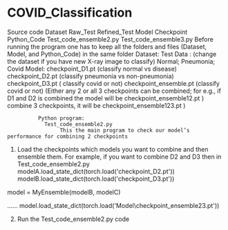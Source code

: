 # COVID_Classification
Source code
    Dataset
          Raw_Test
          Refined_Test
      Model
            Checkpoint    
      Python_Code
           Test_code_ensemble2.py
          Test_code_ensemble3.py
Before running the program one has to keep all the folders and files (Dataset, Model, and Python_Code) in the same folder
               Dataset:
                 Test Data : (change the dataset if you have new X-ray image to classify)
                            Normal; Pneumonia; Covid
                Model:
                        checkpoint_D1.pt (classify normal vs disease)
                        checkpoint_D2.pt (classify pneumonia vs non-pneumonia)
                        checkpoint_D3.pt ( classify covid or not)
             checkpoint_ensemble<D1D2D3>.pt  (classify covid or not) 
            (Either any 2 or all 3 checkpoints can be combined; for e.g.,  if D1 and D2 is combined the model will be checkpoint_ensemble12.pt   )
        combine 3 checkpoints, it will be checkpoint_ensemble123.pt  )
                    
              Python program:
                Test_code_ensemble2.py
                     This the main program to check our model’s performance for combining 2 checkpoints
1.	Load the checkpoints which models you want to combine and then ensemble them.
For example, if you want to combine D2 and D3 then in Test_code_ensemble2.py
  modelA.load_state_dict(torch.load('checkpoint_D2.pt')) 
modelB.load_state_dict(torch.load('checkpoint_D3.pt'))

model = MyEnsemble(modelB, modelC)

……
model.load_state_dict(torch.load('Model\checkpoint_ensemble23.pt'))


2.	Run the Test_code_ensemble2.py code
                             
